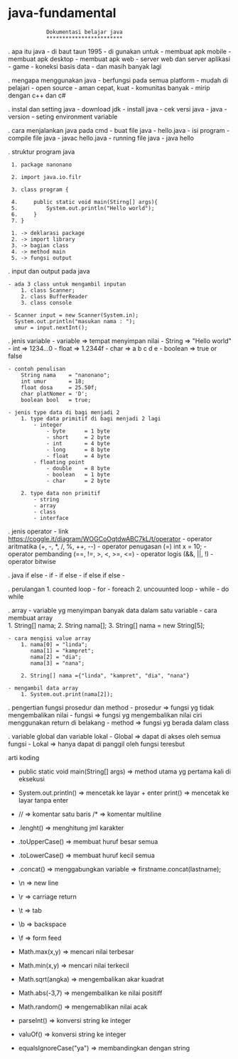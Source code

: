 # java-fundamental

				Dokumentasi belajar java
				************************

. apa itu java
	 - di baut taun 1995
	 - di gunakan untuk 
	 	- membuat apk mobile
	 	- membuat apk desktop
	 	- membuat apk web
	 	- server web dan server aplikasi
	 	- game
	 	- koneksi basis data
	 	- dan masih banyak lagi

. mengapa menggunakan java
	- berfungsi pada semua platform 
	- mudah di pelajari
	- open source
	- aman cepat, kuat
	- komunitas banyak
	- mirip dengan c++ dan c#

. instal dan setting java
	- download jdk
	- install java
	- cek versi java
		- java -version
	- seting environment  variable

. cara menjalankan java pada cmd
	- buat file java 
		- hello.java
	- isi program 
	- compile file java
		- javac hello.java
	- running file java
		- java hello

. struktur program java
	
	 1. package nanonano     

	 2. import java.io.filr  

	 3. class program {

	 4.		public static void main(Stirng[] args){
	 5.			System.out.println("Hello world");
	 6.		}
	 7. }

	 1. -> deklarasi package
	 2. -> import library
	 3. -> bagian class
	 4. -> method main
	 5. -> fungsi output

. input dan output pada java

	- ada 3 class untuk mengambil inputan
		1. class Scanner;
		2. class BufferReader
		3. class console
	
	- Scanner input = new Scanner(System.in);
	  System.out.println("masukan nama : ");
	  umur = input.nextInt();

. jenis variable
	- variable  =>  tempat menyimpan nilai
	- String 	=>  "Hello world"
	- int 		=>   1234...0
	- float 	=>   1.2344f
	- char 		=>   a b c d e
	- boolean 	=>   true or false

	- contoh penulisan 
		String nama    = "nanonano";
		int umur       = 18;
		float dosa     = 25.50f;
		char platNomer = 'D';
		boolean bool   = true;

	- jenis type data di bagi menjadi 2
		1. type data primitif di bagi menjadi 2 lagi
			- integer
				- byte 		= 1 byte
				- short 	= 2 byte
				- int 	 	= 4 byte
				- long		= 8 byte
				- float 	= 4 byte
			- floating point 
				- double 	= 8 byte
				- boolean 	= 1 byte
				- char 		= 2 byte

		2. type data non primitif
			- string 
			- array
			- class
			- interface

. jenis operator
	- link 
		https://coggle.it/diagram/WOGCoOqtdwABC7kL/t/operator
	- operator aritmatika
			(+, -, *, /, %, ++, --)
	- operator penugasan
			(=) 
				int x = 10;
	- operator pembanding
			(==, !=, >, <, >=, <=)
	- operator logis
			(&&, ||, !)
	- operator bitwise

. java if else
		- if 
		- if else
		- if else if else
		- 

. perulangan
	1. counted loop
		- for
		- foreach
	2. uncouunted loop
		- while
		- do while

. array 
	- variable yg menyimpan banyak data dalam satu variable
	- cara membuat array	
		1. String[] nama;
		2. String nama[];
		3. String[] nama = new String[5];

	- cara mengisi value array
		1. nama[0] = "linda";
		   nama[1] = "kampret";
		   nama[2] = "dia";
		   nama[3] = "nana";

		2. String[] nama ={"linda", "kampret", "dia", "nana"}

	- mengambil data array
		1. System.out.print(nama[2]);

. pengertian fungsi prosedur dan method
	- prosedur => fungsi yg tidak mengembalikan nilai 
	- fungsi   => fungsi yg mengembalikan nilai
			      ciri menggunakan return di belakang
	- method   => fungsi yg berada dalam class 

. variable global dan variable lokal
	- Global => dapat di akses oleh semua fungsi
	- Lokal  => hanya dapat di panggil oleh fungsi teresbut




arti koding

- public static void main(String[] args) => method utama yg pertama kali di eksekusi
- System.out.println()  => mencetak ke layar + enter
			print()    => mencetak ke layar tanpa enter
-  //    => komentar satu baris
   /*    => komentar multiline

- .lenght()      => menghitung jml karakter
- .toUpperCase() => membuat huruf besar semua
- .toLowerCase() => membuat huruf kecil semua
- .concat()      => menggabungkan variable
						=> firstname.concat(lastname);
- \n  => new line
- \r  => carriage return
- \t  => tab
- \b  => backspace
- \f  => form feed
- Math.max(x,y)    => mencari nilai terbesar
- Math.min(x,y)    => mencari nilai terkecil
- Math.sqrt(angka) => mengembalikan akar kuadrat
- Math.abs(-3,7)   => mengembalikan ke nilai positiff
- Math.random()    => mengemablikan nilai acak
- parseInt()       => konversi string ke integer
- valuOf()         => konversi string ke integer
- equalsIgnoreCase("ya") => membandingkan dengan string